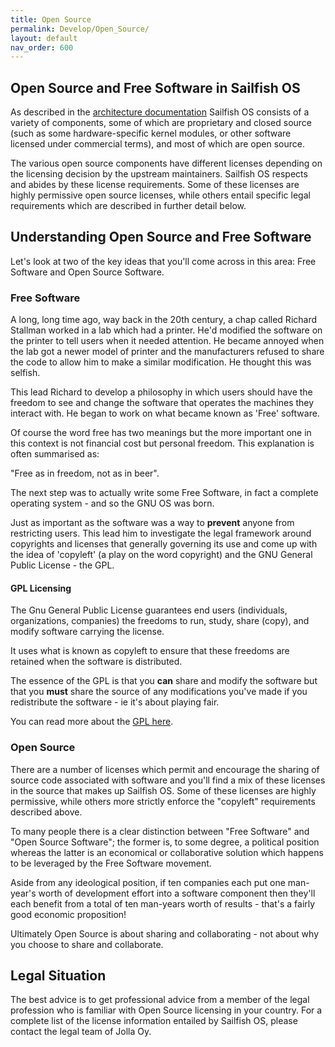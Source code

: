 ```yaml
---
title: Open Source
permalink: Develop/Open_Source/
layout: default
nav_order: 600
---
```


## Open Source and Free Software in Sailfish OS

As described in the [architecture
documentation](/Reference/Architecture) Sailfish OS consists of a
variety of components, some of which are proprietary and closed source
(such as some hardware-specific kernel modules, or other software
licensed under commercial terms), and most of which are open source.

The various open source components have different licenses depending on
the licensing decision by the upstream maintainers. Sailfish OS respects
and abides by these license requirements. Some of these licenses are
highly permissive open source licenses, while others entail specific
legal requirements which are described in further detail below.

## Understanding Open Source and Free Software

Let's look at two of the key ideas that you'll come across in this area:
Free Software and Open Source Software.

### Free Software

A long, long time ago, way back in the 20th century, a chap called
Richard Stallman worked in a lab which had a printer. He'd modified the
software on the printer to tell users when it needed attention. He
became annoyed when the lab got a newer model of printer and the
manufacturers refused to share the code to allow him to make a similar
modification. He thought this was selfish.

This lead Richard to develop a philosophy in which users should have the
freedom to see and change the software that operates the machines they
interact with. He began to work on what became known as 'Free' software.

Of course the word free has two meanings but the more important one in
this context is not financial cost but personal freedom. This
explanation is often summarised as:

"Free as in freedom, not as in beer".

The next step was to actually write some Free Software, in fact a
complete operating system - and so the GNU OS was born.

Just as important as the software was a way to **prevent** anyone from
restricting users. This lead him to investigate the legal framework
around copyrights and licenses that generally governing its use and come
up with the idea of 'copyleft' (a play on the word copyright) and the
GNU General Public License - the GPL.

#### GPL Licensing

The Gnu General Public License guarantees end users (individuals,
organizations, companies) the freedoms to run, study, share (copy), and
modify software carrying the license.

It uses what is known as copyleft to ensure that these freedoms are
retained when the software is distributed.

The essence of the GPL is that you **can** share and modify the software
but that you **must** share the source of any modifications you've made
if you redistribute the software - ie it's about playing fair.

You can read more about the [GPL
here](https://en.wikipedia.org/wiki/GNU_General_Public_License).

### Open Source

There are a number of licenses which permit and encourage the sharing of
source code associated with software and you'll find a mix of these
licenses in the source that makes up Sailfish OS. Some of these licenses
are highly permissive, while others more strictly enforce the "copyleft"
requirements described above.

To many people there is a clear distinction between "Free Software" and
"Open Source Software"; the former is, to some degree, a political
position whereas the latter is an economical or collaborative solution
which happens to be leveraged by the Free Software movement.

Aside from any ideological position, if ten companies each put one
man-year's worth of development effort into a software component then
they'll each benefit from a total of ten man-years worth of results -
that's a fairly good economic proposition\!

Ultimately Open Source is about sharing and collaborating - not about
why you choose to share and collaborate.

## Legal Situation

The best advice is to get professional advice from a member of the legal
profession who is familiar with Open Source licensing in your country.
For a complete list of the license information entailed by Sailfish OS,
please contact the legal team of Jolla Oy.

